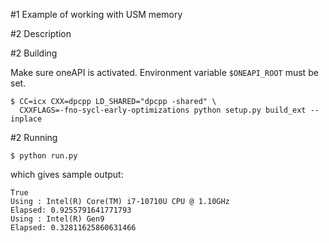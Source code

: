 #1 Example of working with USM memory

#2 Description

#2 Building

Make sure oneAPI is activated. Environment variable `$ONEAPI_ROOT` must be set.


```
$ CC=icx CXX=dpcpp LD_SHARED="dpcpp -shared" \
  CXXFLAGS=-fno-sycl-early-optimizations python setup.py build_ext --inplace
```

#2 Running

```
$ python run.py
```

which gives sample output:

```
True
Using : Intel(R) Core(TM) i7-10710U CPU @ 1.10GHz
Elapsed: 0.9255791641771793
Using : Intel(R) Gen9
Elapsed: 0.32811625860631466
```
